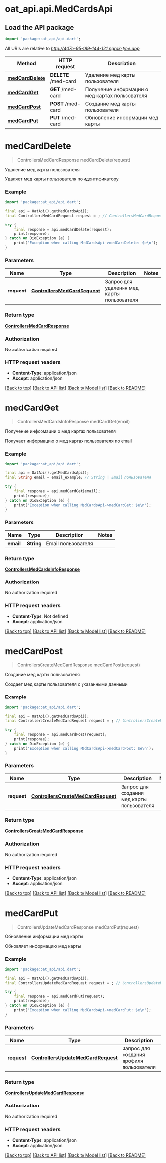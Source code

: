 # oat_api.api.MedCardsApi

## Load the API package
```dart
import 'package:oat_api/api.dart';
```

All URIs are relative to *http://407e-95-189-144-121.ngrok-free.app*

Method | HTTP request | Description
------------- | ------------- | -------------
[**medCardDelete**](MedCardsApi.md#medcarddelete) | **DELETE** /med-card | Удаление мед карты пользователя
[**medCardGet**](MedCardsApi.md#medcardget) | **GET** /med-card | Получение информации о мед картах пользователя
[**medCardPost**](MedCardsApi.md#medcardpost) | **POST** /med-card | Создание мед карты пользователя
[**medCardPut**](MedCardsApi.md#medcardput) | **PUT** /med-card | Обновление информации мед карты


# **medCardDelete**
> ControllersMedCardResponse medCardDelete(request)

Удаление мед карты пользователя

Удаляет мед карты пользователя по идентификатору

### Example
```dart
import 'package:oat_api/api.dart';

final api = OatApi().getMedCardsApi();
final ControllersMedCardRequest request = ; // ControllersMedCardRequest | Запрос для удаления мед карты пользователя

try {
    final response = api.medCardDelete(request);
    print(response);
} catch on DioException (e) {
    print('Exception when calling MedCardsApi->medCardDelete: $e\n');
}
```

### Parameters

Name | Type | Description  | Notes
------------- | ------------- | ------------- | -------------
 **request** | [**ControllersMedCardRequest**](ControllersMedCardRequest.md)| Запрос для удаления мед карты пользователя | 

### Return type

[**ControllersMedCardResponse**](ControllersMedCardResponse.md)

### Authorization

No authorization required

### HTTP request headers

 - **Content-Type**: application/json
 - **Accept**: application/json

[[Back to top]](#) [[Back to API list]](../README.md#documentation-for-api-endpoints) [[Back to Model list]](../README.md#documentation-for-models) [[Back to README]](../README.md)

# **medCardGet**
> ControllersMedCardsInfoResponse medCardGet(email)

Получение информации о мед картах пользователя

Получает информацию о мед картах пользователя по email

### Example
```dart
import 'package:oat_api/api.dart';

final api = OatApi().getMedCardsApi();
final String email = email_example; // String | Email пользователя

try {
    final response = api.medCardGet(email);
    print(response);
} catch on DioException (e) {
    print('Exception when calling MedCardsApi->medCardGet: $e\n');
}
```

### Parameters

Name | Type | Description  | Notes
------------- | ------------- | ------------- | -------------
 **email** | **String**| Email пользователя | 

### Return type

[**ControllersMedCardsInfoResponse**](ControllersMedCardsInfoResponse.md)

### Authorization

No authorization required

### HTTP request headers

 - **Content-Type**: Not defined
 - **Accept**: application/json

[[Back to top]](#) [[Back to API list]](../README.md#documentation-for-api-endpoints) [[Back to Model list]](../README.md#documentation-for-models) [[Back to README]](../README.md)

# **medCardPost**
> ControllersCreateMedCardResponse medCardPost(request)

Создание мед карты пользователя

Создает мед карты пользователя с указанными данными

### Example
```dart
import 'package:oat_api/api.dart';

final api = OatApi().getMedCardsApi();
final ControllersCreateMedCardRequest request = ; // ControllersCreateMedCardRequest | Запрос для создания мед карты пользователя

try {
    final response = api.medCardPost(request);
    print(response);
} catch on DioException (e) {
    print('Exception when calling MedCardsApi->medCardPost: $e\n');
}
```

### Parameters

Name | Type | Description  | Notes
------------- | ------------- | ------------- | -------------
 **request** | [**ControllersCreateMedCardRequest**](ControllersCreateMedCardRequest.md)| Запрос для создания мед карты пользователя | 

### Return type

[**ControllersCreateMedCardResponse**](ControllersCreateMedCardResponse.md)

### Authorization

No authorization required

### HTTP request headers

 - **Content-Type**: application/json
 - **Accept**: application/json

[[Back to top]](#) [[Back to API list]](../README.md#documentation-for-api-endpoints) [[Back to Model list]](../README.md#documentation-for-models) [[Back to README]](../README.md)

# **medCardPut**
> ControllersUpdateMedCardResponse medCardPut(request)

Обновление информации мед карты

Обновляет информацию мед карты

### Example
```dart
import 'package:oat_api/api.dart';

final api = OatApi().getMedCardsApi();
final ControllersUpdateMedCardRequest request = ; // ControllersUpdateMedCardRequest | Запрос для создания профиля пользователя

try {
    final response = api.medCardPut(request);
    print(response);
} catch on DioException (e) {
    print('Exception when calling MedCardsApi->medCardPut: $e\n');
}
```

### Parameters

Name | Type | Description  | Notes
------------- | ------------- | ------------- | -------------
 **request** | [**ControllersUpdateMedCardRequest**](ControllersUpdateMedCardRequest.md)| Запрос для создания профиля пользователя | 

### Return type

[**ControllersUpdateMedCardResponse**](ControllersUpdateMedCardResponse.md)

### Authorization

No authorization required

### HTTP request headers

 - **Content-Type**: application/json
 - **Accept**: application/json

[[Back to top]](#) [[Back to API list]](../README.md#documentation-for-api-endpoints) [[Back to Model list]](../README.md#documentation-for-models) [[Back to README]](../README.md)

